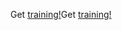 <span data-ttu-id="22302-101">Get [training!](https://docs.microsoft.com/en-us/dynamics365/get-started/training/)</span><span class="sxs-lookup"><span data-stu-id="22302-101">Get [training!](https://docs.microsoft.com/en-us/dynamics365/get-started/training/)</span></span>
